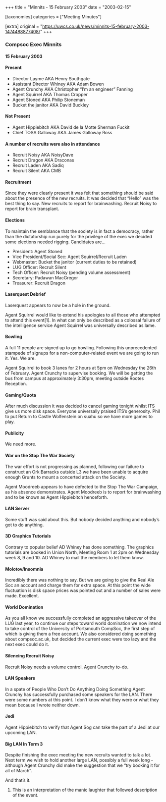 +++
title = "Minnits - 15 February 2003"
date = "2003-02-15"

[taxonomies]
categories = ["Meeting Minutes"]

[extra]
original = "https://uwcs.co.uk/news/minnits-15-february-2003-1474488877408/"
+++

### Compsoc Exec Minnits

#### 15 February 2003

#### Present

  - Director Layme AKA Henry Southgate
  - Assistant Director Whiney AKA Adam Bowen
  - Agent Crunchy AKA Christopher “I’m an engineer” Fanning
  - Agent Squirrel AKA Thomas Cropper
  - Agent Stoned AKA Philip Stoneman
  - Bucket the janitor AKA David Buckley

#### Not Present

  - Agent Hippiebitch AKA David de la Motte Sherman Fuckit
  - Chief TOSA Galloway AKA James Galloway Ross

#### A number of recruits were also in attendance

  - Recruit Noisy AKA NoisyDave
  - Recruit Dragon AKA Draconas
  - Recruit Laden AKA Sadiq
  - Recruit Silent AKA CMB

#### Recruitment

Since they were clearly present it was felt that something should be said about the presence of the new recruits. It was decided that “Hello” was the best thing to say. New recruits to report for brainwashing. Recruit Noisy to report for brain transplant.

#### Elections

To maintain the semblance that the society is in fact a democracy, rather than the dictatorship run purely for the privilege of the exec we decided some elections needed rigging. Candidates are…

  - President: Agent Stoned
  - Vice President/Social Sec: Agent Squirrel/Recruit Laden
  - Webmaster: Bucket the janitor (current duties to be retained)
  - LUG Officer: Recruit Silent
  - Tech Officer: Recruit Noisy (pending volume assessment)
  - Secretary: Padawan MacGregor
  - Treasurer: Recruit Dragon

#### Laserquest Debrief

Laserquest appears to now be a hole in the ground.

Agent Squirrel would like to extend his apologies to all those who attempted to attend this event\[1\]. In what can only be described as a colossal failure of the intelligence service Agent Squirrel was universally described as lame.

#### Bowling

A full 11 people are signed up to go bowling. Following this unprecedented stampede of signups for a non-computer-related event we are going to run it. Yes. We are.

Agent Squirrel to book 3 lanes for 2 hours at 5pm on Wednesday the 26th of February. Agent Crunchy to supervise booking. We will be getting the bus from campus at approximately 3:30pm, meeting outside Rootes Reception.

#### Gaming/Quota

After much discussion it was decided to cancel gaming tonight whilst ITS give us more disk space. Everyone universally praised ITS’s generosity. Phil to put Return to Castle Wolfenstein on suahu so we have more games to play.

#### Publicity

We need more.

#### War on the Stop The War Society

The war effort is not progressing as planned, following our failure to construct an Ork Barracks outside L3 we have been unable to acquire enough Grunts to mount a concerted attack on the Society.

Agent Moodreeb appears to have defected to the Stop The War Campaign, as his absence demonstrates. Agent Moodreeb is to report for brainwashing and to be known as Agent Hippiebitch henceforth.

#### LAN Server

Some stuff was said about this. But nobody decided anything and nobody’s got to do anything.

#### 3D Graphics Tutorials

Contrary to popular belief AD Whiney has done something. The graphics tutorials are booked in Union North, Meeting Room 1 at 2pm on Wednesday week 8, 9 and 10. AD Whiney to mail the members to let them know.

#### Molotov/Insomnia

Incredibly there was nothing to say. But we are going to give the Real Ale Soc an account and charge them for extra space. At this point the wide fluctuation is disk space prices was pointed out and a number of sales were made. Excellent.

#### World Domination

As you all know we successfully completed an aggressive takeover of the LUG last year, to continue our steps toward world domination we now intend to take control of the University of Portsmouth CompSoc, the first step of which is giving them a free account. We also considered doing something about compsoc.ac.uk, but decided the current exec were too lazy and the next exec could do it.

#### Silencing Recruit Noisy

Recruit Noisy needs a volume control. Agent Crunchy to-do.

#### LAN Speakers

In a spate of People Who Don’t Do Anything Doing Something Agent Crunchy has successfully purchased some speakers for the LAN. There were some numbers at this point. I don’t know what they were or what they mean because I wrote neither down.

#### Jedi

Agent Hippiebitch to verify that Agent Sog can take the part of a Jedi at our upcoming LAN.

#### Big LAN In Term 3

Despite finishing the exec meeting the new recruits wanted to talk a lot. Next term we wish to hold another large LAN, possibly a full week long - although Agent Crunchy did make the suggestion that we “try booking it for all of March”.

And that’s it.

1.  This is an interpretation of the manic laughter that followed description of the event.
